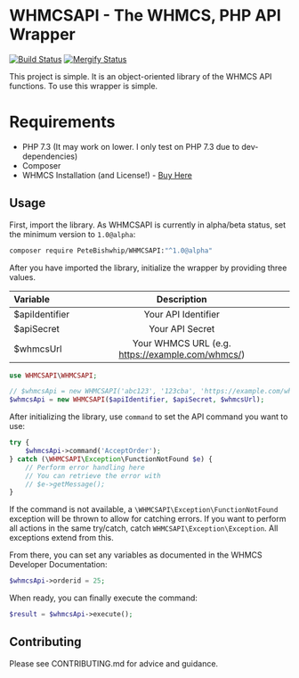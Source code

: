 # WHMCSAPI - The WHMCS, PHP API Wrapper
[![Build Status](https://travis-ci.org/PeteBishwhip/WHMCSAPI.svg?branch=master)](https://travis-ci.org/PeteBishwhip/WHMCSAPI)
[![Mergify Status][mergify-status]][mergify]

This project is simple. It is an object-oriented library of the WHMCS API functions.
To use this wrapper is simple.

# Requirements
- PHP 7.3 (It may work on lower. I only test on PHP 7.3 due to dev-dependencies)
- Composer
- WHMCS Installation (and License!) - [Buy Here](https://www.whmcs.com/members/aff.php?aff=40067)

## Usage
First, import the library. As WHMCSAPI is currently in alpha/beta status, set the minimum version to `1.0@alpha`:
```bash
composer require PeteBishwhip/WHMCSAPI:"^1.0@alpha"
```

After you have imported the library, initialize the wrapper by providing three values.

| Variable       | Description                                          |
|:-------------- |:----------------------------------------------------:|
| $apiIdentifier | Your API Identifier                                  |
| $apiSecret     | Your API Secret                                      |
| $whmcsUrl      | Your WHMCS URL (e.g. https://example.com/whmcs/)     |

```php
use WHMCSAPI\WHMCSAPI;

// $whmcsApi = new WHMCSAPI('abc123', '123cba', 'https://example.com/whmcs/');
$whmcsApi = new WHMCSAPI($apiIdentifier, $apiSecret, $whmcsUrl);
```

After initializing the library, use `command` to set the API command you want to use:

```php
try {
    $whmcsApi->command('AcceptOrder');
} catch (\WHMCSAPI\Exception\FunctionNotFound $e) {
    // Perform error handling here
    // You can retrieve the error with
    // $e->getMessage();
}
```
If the command is not available, a `\WHMCSAPI\Exception\FunctionNotFound` exception will be thrown to allow for catching errors. If you want to perform all actions in the same try/catch, catch `WHMCSAPI\Exception\Exception`. All exceptions extend from this.

From there, you can set any variables as documented in the WHMCS Developer Documentation:

```php
$whmcsApi->orderid = 25;
```

When ready, you can finally execute the command:
```php
$result = $whmcsApi->execute();
```

## Contributing
Please see CONTRIBUTING.md for advice and guidance.

[mergify]: https://mergify.io
[mergify-status]: https://img.shields.io/endpoint.svg?url=https://gh.mergify.io/badges/PeteBishwhip/WHMCSAPI&style=flat
